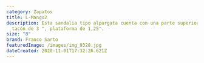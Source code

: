 ```yaml
---
category: Zapatos
title: L-Mango2
description: Esta sandalia tipo alpargata cuenta con una parte superior de tela,
  tacón de 3 ", plataforma de 1,25".
size: "8"
brand: Franco Sarto
featuredImage: /images/img_9328.jpg
dateCreated: 2020-11-01T17:32:26.621Z
---
```

